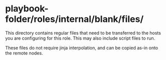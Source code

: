 # playbook-folder/roles/internal/blank/files/

This directory contains regular files that need to be transferred to the hosts you are configuring for this role. This may also include script files to run.

These files do not require jinja interpolation, and can be copied as-in onto the remote nodes.
